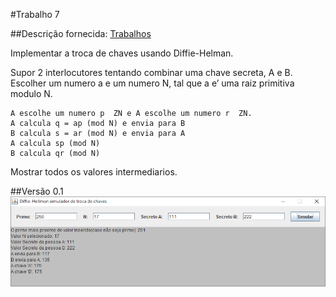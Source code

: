 #Trabalho 7

##Descrição fornecida: [Trabalhos](https://docs.google.com/document/d/1MMbkVkNm2D4nWaywwZyuAqqa_KM9OJOajtUJfy6yk04)

Implementar a troca de chaves usando Diffie-Helman.

Supor  2 interlocutores tentando combinar uma chave secreta, A e B.
Escolher um numero a e um numero N, tal que a e’ uma raiz primitiva modulo N.

	A escolhe um numero p  ZN e A escolhe um numero r  ZN.
	A calcula q = ap (mod N) e envia para B
	B calcula s = ar (mod N) e envia para A
	A calcula sp (mod N)
	B calcula qr (mod N)

Mostrar todos os valores intermediarios.

##Versão 0.1
![Alt tag](https://raw.githubusercontent.com/liposo/sas/master/Trabalho%207/img/main.PNG)
